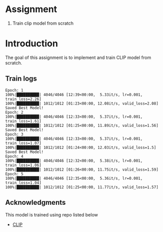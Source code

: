 # Assignment
1. Train clip model from scratch

# Introduction
The goal of this assignment is to implement and train CLIP model from scratch.

## Train logs
    Epoch: 1
    100%|██████████| 4046/4046 [12:39<00:00,  5.33it/s, lr=0.001, train_loss=2.26]
    100%|██████████| 1012/1012 [01:23<00:00, 12.08it/s, valid_loss=2.08]
    Saved Best Model!
    Epoch: 2
    100%|██████████| 4046/4046 [12:33<00:00,  5.37it/s, lr=0.001, train_loss=1.61]
    100%|██████████| 1012/1012 [01:25<00:00, 11.89it/s, valid_loss=1.56]
    Saved Best Model!
    Epoch: 3
    100%|██████████| 4046/4046 [12:33<00:00,  5.37it/s, lr=0.001, train_loss=1.07]
    100%|██████████| 1012/1012 [01:24<00:00, 12.03it/s, valid_loss=1.5]
    Saved Best Model!
    Epoch: 4
    100%|██████████| 4046/4046 [12:32<00:00,  5.38it/s, lr=0.001, train_loss=1.06]
    100%|██████████| 1012/1012 [01:26<00:00, 11.75it/s, valid_loss=1.59]
    Epoch: 5
    100%|██████████| 4046/4046 [12:35<00:00,  5.36it/s, lr=0.001, train_loss=1.04]
    100%|██████████| 1012/1012 [01:25<00:00, 11.77it/s, valid_loss=1.57]

## Acknowledgments
This model is trained using repo listed below
* [CLIP](https://github.com/AkashDataScience/clip_pytorch)